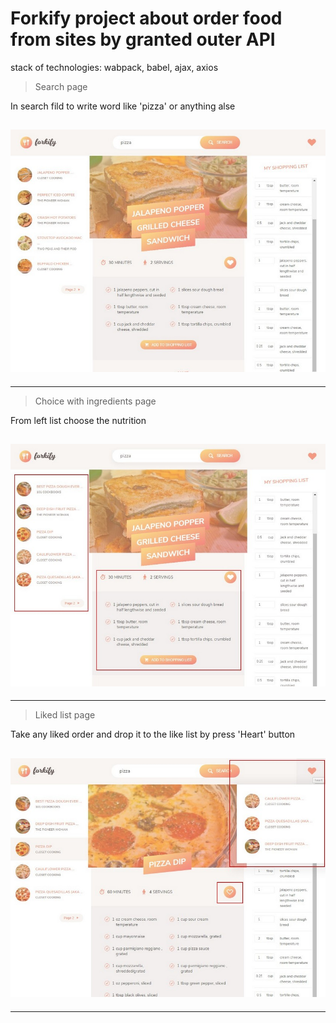 # **Forkify**  project about order food from sites by granted outer API

stack of technologies:  wabpack, babel, ajax, axios

>Search page

In search fild to write word like 'pizza' or anything alse

![1](/imagesForReadMe//1.jpg)
---
---

>Choice with ingredients page

From left list choose the nutrition

![2](/imagesForReadMe//2.jpg)
---
---

>Liked list page

Take any liked order and drop it to the like list by press 'Heart' button

![3](/imagesForReadMe//3.jpg)
---
---




